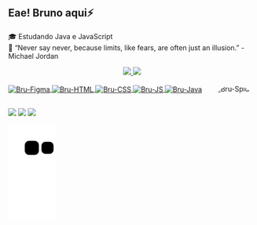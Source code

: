 ## Eae! Bruno aqui⚡

🎓 Estudando Java e JavaScript <br>
🧠 “Never say never, because limits, like fears, are often just an illusion.” - Michael Jordan

<div align="center">
  <a href="https://github.com/FragaInDev">
  <img width="48%" src="https://github-readme-stats.vercel.app/api?username=FragaInDev&show_icons=true&theme=midnight-purple&include_all_commits=true&count_private=true"/>
  <img width="48%" src="https://github-readme-stats.vercel.app/api/top-langs/?username=FragaInDev&layout=compact&langs_count=7&theme=midnight-purple"/>
</div>
  
<div style="display: inline_block"><br>
  <img align="center" alt="Bru-Figma" height="30" width="40" src="https://cdn.jsdelivr.net/gh/devicons/devicon/icons/figma/figma-original.svg">
  <img align="center" alt="Bru-HTML" height="30" width="40" src="https://cdn.jsdelivr.net/gh/devicons/devicon/icons/html5/html5-plain.svg">
  <img align="center" alt="Bru-CSS" height="30" width="40" src="https://cdn.jsdelivr.net/gh/devicons/devicon/icons/css3/css3-plain.svg">
  <img align="center" alt="Bru-JS" height="30" width="40" src="https://cdn.jsdelivr.net/gh/devicons/devicon/icons/javascript/javascript-plain.svg">
  <img align="center" alt="Bru-Java" height="30" width="40" src="https://cdn.jsdelivr.net/gh/devicons/devicon/icons/java/java-plain.svg">
  <img align="right" alt="Bru-Spider" height="150" style="border-radius:50px;" src="https://media.giphy.com/media/1r8YvFB47nAsAy36mp/giphy.gif">
</div>
  
##
  
<div> 
  <a href="https://instagram.com/brn_fraga/" target="_blank"><img src="https://img.shields.io/badge/-Instagram-%23E4405F?style=for-the-badge&logo=instagram&logoColor=white" target="_blank"></a>
  <a href = "mailto:brunooliverfrag@gmail.com"><img src="https://img.shields.io/badge/-Gmail-%23333?style=for-the-badge&logo=gmail&logoColor=white" target="_blank"></a>
  <a href="https://www.linkedin.com/in/bruno-fraga-74a006118/" target="_blank"><img src="https://img.shields.io/badge/-LinkedIn-%230077B5?style=for-the-badge&logo=linkedin&logoColor=white" target="_blank"></a>
  
  ![Snake animation](https://github.com/rafaballerini/rafaballerini/blob/output/github-contribution-grid-snake.svg)
</div>
  


